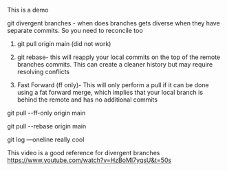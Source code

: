 This is a demo

git divergent branches - when does branches gets diverse when they have separate commits. So you need to reconcile too

1. git pull origin main   (did not work)

2. git rebase- this will reapply your local commits on the top of the remote branches commits. This can create a cleaner history but may require resolving conflicts

3. Fast Forward (ff only)- This will only perform a pull if it can be done using a fat forward merge, which implies that your local branch is behind the remote and has no additional commits

git pull --ff-only origin main


git pull --rebase origin main

git log —oneline really cool

This video is a good reference for divergent branches
https://www.youtube.com/watch?v=HzBoMI7yqsU&t=50s